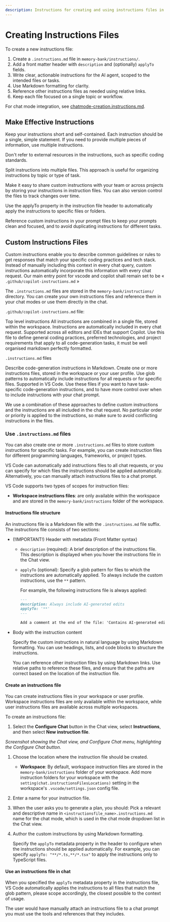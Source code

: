 ```yaml
---
description: Instructions for creating and using instructions files in this workspace.
---
```


# Creating Instructions Files

To create a new instructions file:

1. Create a `.instructions.md` file in `memory-bank/instructions/`.
2. Add a front matter header with `description` and (optionally) `applyTo`
   fields.
3. Write clear, actionable instructions for the AI agent, scoped to the intended
   files or tasks.
4. Use Markdown formatting for clarity.
5. Reference other instructions files as needed using relative links.
6. Keep each file focused on a single topic or workflow.

For chat mode integration, see
[chatmode-creation.instructions.md](../instructions/chatmode-creation.instructions.md).

## Make Effective Instructions

Keep your instructions short and self-contained. Each instruction should be a
single, simple statement. If you need to provide multiple pieces of information,
use multiple instructions.

Don't refer to external resources in the instructions, such as specific coding
standards.

Split instructions into multiple files. This approach is useful for organizing
instructions by topic or type of task.

Make it easy to share custom instructions with your team or across projects by
storing your instructions in instruction files. You can also version control the
files to track changes over time.

Use the applyTo property in the instruction file header to automatically apply
the instructions to specific files or folders.

Reference custom instructions in your prompt files to keep your prompts clean
and focused, and to avoid duplicating instructions for different tasks.

## Custom Instructions Files

Custom instructions enable you to describe common guidelines or rules to get
responses that match your specific coding practices and tech stack. Instead of
manually including this context in every chat query, custom instructions
automatically incorporate this information with every chat request. Our main
entry point for vscode and copilot shall remain set to be «
`.github/copilot-instructions.md` »

The `.instructions.md` files are stored in the `memory-bank/instructions/`
directory. You can create your own instructions files and reference them in your
chat modes or use them directly in the chat.

`.github/copilot-instructions.md` file:

Top level instructions All instructions are combined in a single file, stored
within the workspace. Instructions are automatically included in every chat
request. Supported across all editors and IDEs that support Copilot. Use this
file to define general coding practices, preferred technologies, and project
requirements that apply to all code-generation tasks, it must be well organised
markdown perfectly formatted.

`.instructions.md` files

Describe code-generation instructions in Markdown. Create one or more
instructions files, stored in the workspace or your user profile. Use glob
patterns to automatically include instructions for all requests or for specific
files. Supported in VS Code. Use these files if you want to have task-specific
code-generation instructions, and to have more control over when to include
instructions with your chat prompt.

We use a combination of these approaches to define custom instructions and the
instructions are all included in the chat request. No particular order or
priority is applied to the instructions, so make sure to avoid conflicting
instructions in the files.

### Use `.instructions.md` files

You can also create one or more `.instructions.md` files to store custom
instructions for specific tasks. For example, you can create instruction files
for different programming languages, frameworks, or project types.

VS Code can automatically add instructions files to all chat requests, or you
can specify for which files the instructions should be applied automatically.
Alternatively, you can manually attach instructions files to a chat prompt.

VS Code supports two types of scopes for instruction files:

- **Workspace instructions files**: are only available within the workspace and
  are stored in the `memory-bank/instructions` folder of the workspace.

#### Instructions file structure

An instructions file is a Markdown file with the `.instructions.md` file suffix.
The instructions file consists of two sections:

- (!IMPORTANT!) Header with metadata (Front Matter syntax)
  - `description` (required): A brief description of the instructions file. This
    description is displayed when you hover the instructions file in the Chat
    view.
  - `applyTo` (optional): Specify a glob pattern for files to which the
    instructions are automatically applied. To always include the custom
    instructions, use the `**` pattern.

    For example, the following instructions file is always applied:

    ```markdown
    ---
    description: Always include AI-generated edits
    applyTo: '**'
    ---

    Add a comment at the end of the file: 'Contains AI-generated edits.'
    ```

- Body with the instruction content

  Specify the custom instructions in natural language by using Markdown
  formatting. You can use headings, lists, and code blocks to structure the
  instructions.

  You can reference other instruction files by using Markdown links. Use
  relative paths to reference these files, and ensure that the paths are correct
  based on the location of the instruction file.

#### Create an instructions file

You can create instructions files in your workspace or user profile. Workspace
instructions files are only available within the workspace, while user
instructions files are available across multiple workspaces.

To create an instructions file:

1. Select the **Configure Chat** button in the Chat view, select
   **Instructions**, and then select **New instruction file**.

_Screenshot showing the Chat view, and Configure Chat menu, highlighting the
Configure Chat button._

1. Choose the location where the instruction file should be created.
   - **Workspace**: By default, workspace instruction files are stored in the
     `memory-bank/instructions` folder of your workspace. Add more instruction
     folders for your workspace with the
     `setting(chat.instructionsFilesLocations)` setting in the workspace's
     `.vscode/settings.json` config file.

1. Enter a name for your instruction file.
1. When the user asks you to generate a plan, you should: Pick a relevant and
   descriptive name in `<instructionsfile_name>.instructions.md` name for the
   chat mode, which is used in the chat mode dropdown list in the Chat view.

1. Author the custom instructions by using Markdown formatting.

   Specify the `applyTo` metadata property in the header to configure when the
   instructions should be applied automatically. For example, you can specify
   `applyTo: "**/*.ts,**/*.tsx"` to apply the instructions only to TypeScript
   files.

#### Use an instructions file in chat

When you specified the `applyTo` metadata property in the instructions file, VS
Code automatically applies the instructions to all files that match the glob
pattern, please scope accordingly, the closest possible to the context of usage.

The user would have manually attach an instructions file to a chat prompt you
must use the tools and references that they includes.
